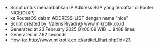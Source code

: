 - Script untuk menambahkan IP Address BGP yang terdaftar di Router NICE(OIXP)
- ke RouterOS dalam ADDRESS-LIST dengan nama "nice"
- Script created by: Valens Riyadi @ www.mikrotik.co.id
- Generated at 23 February 2025 01:00:09 WIB ... 8488 lines
- Generated in 7.62 seconds
- How-to: http://www.mikrotik.co.id/artikel_lihat.php?id=23
